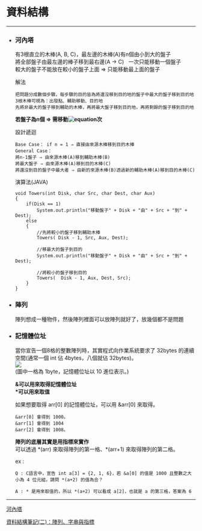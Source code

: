 # 資料結構
*****

+ ### 河內塔  
	有3根直立的木棒(A, B, C)，最左邊的木棒(A)有n個由小到大的盤子  
	將全部盤子由最左邊的棒子移到最右邊(A → C)  
  	一次只能移動一個盤子  
  	較大的盤子不能放在較小的盤子上面 ⇒ 只能移動最上面的盤子  
	
	解法  
	```
	把問題分成數個步驟，每步驟的目的皆為將還沒移到目的地的盤子中最大的盤子移到目的地
	3根木棒可視為：出發點、輔助移動、目的地
	先將非最大的盤子移到輔助的木棒，再將最大盤子移到目的地，再將剩餘的盤子移到目的地
	```
  	
	**若盤子為n個 ⇒ 需移動![equation](http://latex.codecogs.com/gif.latex?2^{n}-1)次**  
	
	設計遞迴
	```
  	Base Case： if n = 1 ⇒ 直接由來源木棒移到目的木棒
  	General Case：
  	將n-1盤子 ⇒ 由來源木棒(A)移到輔助木棒(B)
  	將最大盤子 ⇒ 由來源木棒(A)移到目的木棒(C)
  	將還沒到目的盤子中最大者 ⇒ 由新的來源木棒(B)透過新的輔助木棒(A)移到目的木棒(C)	
  	```
  	演算法(JAVA)  
	```
  	void Towers(int Disk, char Src, char Dest, char Aux)
  	{
		if(Disk == 1)
			System.out.println("移動盤子" + Disk + "由" + Src + "到" + Dest);
		else
		{
			//先將較小的盤子移到輔助木棒
			Towers( Disk - 1, Src, Aux, Dest);

			//移最大的盤子到目的
			System.out.println("移動盤子" + Disk + "由" + Src + "到" + Dest);

			//將較小的盤子移到目的
			Towers(  Disk - 1, Aux, Dest, Src);
		}
  	}
	```
	
+ ### 陣列  
	陣列想成一種物件，然後陣列裡面可以放陣列就好了，放幾個都不是問題  
	
+ ### 記憶體位址  
	當你宣告一個8格的整數陣列時，其實程式向作業系統要求了 32bytes 的連續空間(通常一個 int 佔 4bytes，八個就佔 32bytes)。  
	![](https://img.noob.tw//2016/11/array1.png)  
	(圖中一格為 1byte，記憶體位址以 10 進位表示。)  
	
	**&可以用來取得記憶體位址  
	\*可以用來取值**  
	
	如果想要取得 arr[0] 的記憶體位址，可以用 &arr[0] 來取得。  
	```
	&arr[0] 會得到 1000。  
	&arr[1] 會得到 1004
	&arr[2] 會得到 1008。  
	```
	**陣列的底層其實是用指標來實作**  
	可以透過 \*(arr) 來取得陣列的第一格、*(arr+1) 來取得陣列的第二格。  
	
	ex :   
	```
	Q : C語言中，宣告 int a[3] = {2, 1, 6}，若 &a[0] 的值是 1000 且整數之大小為 4 位元組，請問 *(a+2) 的值為合？
	
	A : * 是用來取值的，所以 *(a+2) 可以看成 a[2]，也就是 a 的第三格，答案為 6
	```


	
*****
[河內塔](http://notepad.yehyeh.net/Content/DS/CH02/4.php)  

[資料結構筆記(二)：陣列、字串與指標](https://noob.tw/data-structure-array)	
